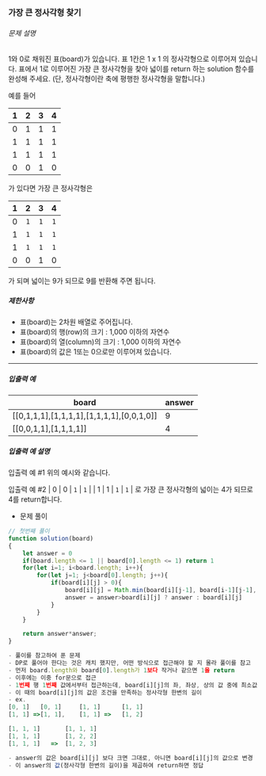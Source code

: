 ### 가장 큰 정사각형 찾기

###### 문제 설명

1와 0로 채워진 표(board)가 있습니다. 표 1칸은 1 x 1 의 정사각형으로 이루어져 있습니다. 표에서 1로 이루어진 가장 큰 정사각형을 찾아 넓이를 return 하는 solution 함수를 완성해 주세요. (단, 정사각형이란 축에 평행한 정사각형을 말합니다.)

예를 들어

|  1   |  2   |  3   |  4   |
| :--: | :--: | :--: | :--: |
|  0   |  1   |  1   |  1   |
|  1   |  1   |  1   |  1   |
|  1   |  1   |  1   |  1   |
|  0   |  0   |  1   |  0   |

가 있다면 가장 큰 정사각형은

|  1   |  2   |  3   |  4   |
| :--: | :--: | :--: | :--: |
|  0   | `1`  | `1`  | `1`  |
|  1   | `1`  | `1`  | `1`  |
|  1   | `1`  | `1`  | `1`  |
|  0   |  0   |  1   |  0   |

가 되며 넓이는 9가 되므로 9를 반환해 주면 됩니다.

##### 제한사항

- 표(board)는 2차원 배열로 주어집니다.
- 표(board)의 행(row)의 크기 : 1,000 이하의 자연수
- 표(board)의 열(column)의 크기 : 1,000 이하의 자연수
- 표(board)의 값은 1또는 0으로만 이루어져 있습니다.

------

##### 입출력 예

| board                                     | answer |
| ----------------------------------------- | ------ |
| [[0,1,1,1],[1,1,1,1],[1,1,1,1],[0,0,1,0]] | 9      |
| [[0,0,1,1],[1,1,1,1]]                     | 4      |

##### 입출력 예 설명

입출력 예 #1
위의 예시와 같습니다.

입출력 예 #2
| 0 | 0 | `1` | `1` |
| 1 | 1 | `1` | `1` |
로 가장 큰 정사각형의 넓이는 4가 되므로 4를 return합니다.



- 문제 풀이

```javascript
// 첫번째 풀이
function solution(board)
{
    let answer = 0
    if(board.length <= 1 || board[0].length <= 1) return 1
    for(let i=1; i<board.length; i++){
        for(let j=1; j<board[0].length; j++){
            if(board[i][j] > 0){
                board[i][j] = Math.min(board[i][j-1], board[i-1][j-1], board[i-1][j])+1
                answer = answer>board[i][j] ? answer : board[i][j]
            }
        }
    }

    return answer*answer;
}

- 풀이를 참고하여 푼 문제
- DP로 풀어야 한다는 것은 캐치 했지만, 어떤 방식으로 접근해야 할 지 몰라 풀이를 참고
- 먼저 board.length와 board[0].length가 1보다 작거나 같으면 1을 return
- 이후에는 이중 for문으로 접근
- 1번째 행 1번째 값에서부터 접근하는데, board[i][j]의 좌, 좌상, 상의 값 중에 최소값을 찾아서 board[i][j]의 값을 최소값+1로 설정
- 이 때의 board[i][j]의 값은 조건을 만족하는 정사각형 한변의 길이
- ex.
[0, 1]	 [0, 1]		[1, 1]		[1, 1]
[1, 1] =>[1, 1],	[1, 1] =>	[1, 2]

[1, 1, 1]		[1, 1, 1]
[1, 1, 1]		[1, 2, 2]
[1, 1, 1]	=>	[1, 2, 3]

- answer의 값은 board[i][j] 보다 크면 그대로, 아니면 board[i][j]의 값으로 변경
- 이 answer의 값(정사각형 한변의 길이)을 제곱하여 return하면 정답
```